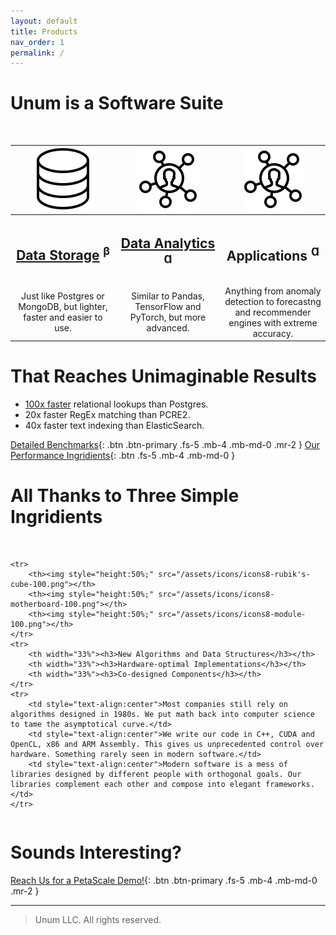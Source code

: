 ```yaml
---
layout: default
title: Products
nav_order: 1
permalink: /
---
```


# Unum is a Software Suite

<br/>
<table>
    <tr>
        <th><img style="height:50%;" src="/assets/icons/icons8-database-100.png"></th>
        <th><img style="height:50%;" src="/assets/icons/icons8-customer-insight-100.png"></th>
        <th><img style="height:50%;" src="/assets/icons/icons8-customer-insight-100.png"></th>
    </tr>
    <tr>
        <th width="33%"><h2><a href="/storage">Data Storage</a> <sup>β</sup></h2></th>
        <th width="33%"><h2><a href="/analytics">Data Analytics</a> <sup>Ɑ</sup></h2></th>
        <th width="33%"><h2>Applications <sup>Ɑ</sup></h2></th>
    </tr>
    <tr>
        <td style="text-align:center">Just like Postgres or MongoDB, but lighter, faster and easier to use.</td>
        <td style="text-align:center">Similar to Pandas, TensorFlow and PyTorch, but more advanced.</td>
        <td style="text-align:center">Anything from anomaly detection to forecastng and recommender engines with extreme accuracy.</td>
    </tr>
</table>

# That Reaches Unimaginable Results

* [100x faster](storage/graphs/#random-reads-find-friends) relational lookups than Postgres.
* 20x faster RegEx matching than PCRE2.
* 40x faster text indexing than ElasticSearch.

[Detailed Benchmarks](github.com/unumam/PyStorageBenchmarks){: .btn .btn-primary .fs-5 .mb-4 .mb-md-0 .mr-2 } [Our Performance Ingridients](/storage/recipe){: .btn .fs-5 .mb-4 .mb-md-0 }

# All Thanks to Three Simple Ingridients

<br/>
<table>

    <tr>
        <th><img style="height:50%;" src="/assets/icons/icons8-rubik's-cube-100.png"></th>
        <th><img style="height:50%;" src="/assets/icons/icons8-motherboard-100.png"></th>
        <th><img style="height:50%;" src="/assets/icons/icons8-module-100.png"></th>
    </tr>
    <tr>
        <th width="33%"><h3>New Algorithms and Data Structures</h3></th>
        <th width="33%"><h3>Hardware-optimal Implementations</h3></th>
        <th width="33%"><h3>Co-designed Components</h3></th>
    </tr>
    <tr>
        <td style="text-align:center">Most companies still rely on algorithms designed in 1980s. We put math back into computer science to tame the asymptotical curve.</td>
        <td style="text-align:center">We write our code in C++, CUDA and OpenCL, x86 and ARM Assembly. This gives us unprecedented control over hardware. Something rarely seen in modern software.</td>
        <td style="text-align:center">Modern software is a mess of libraries designed by different people with orthogonal goals. Our libraries complement each other and compose into elegant frameworks.</td>
    </tr>
</table>

# Sounds Interesting?

[Reach Us for a PetaScale Demo!](mailt:a@unum.am){: .btn .btn-primary .fs-5 .mb-4 .mb-md-0 .mr-2 }

---

> Unum LLC. All rights reserved.